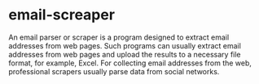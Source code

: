 # email-screaper
An email parser or scraper is a program designed to extract email addresses from web pages. Such programs can usually extract email addresses from web pages and upload the results to a necessary file format, for example, Excel. For collecting email addresses from the web, professional scrapers usually parse data from social networks.
